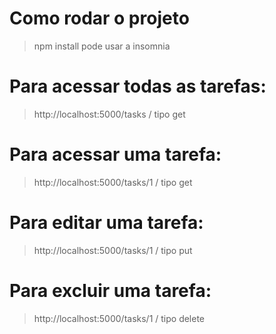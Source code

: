 # Como rodar o projeto
> npm install
> pode usar a insomnia
# Para acessar todas as tarefas:

> http://localhost:5000/tasks / tipo get
# Para acessar uma tarefa:
> http://localhost:5000/tasks/1 / tipo get

# Para editar uma tarefa:
> http://localhost:5000/tasks/1 / tipo put
# Para excluir uma tarefa:
> http://localhost:5000/tasks/1 / tipo delete
